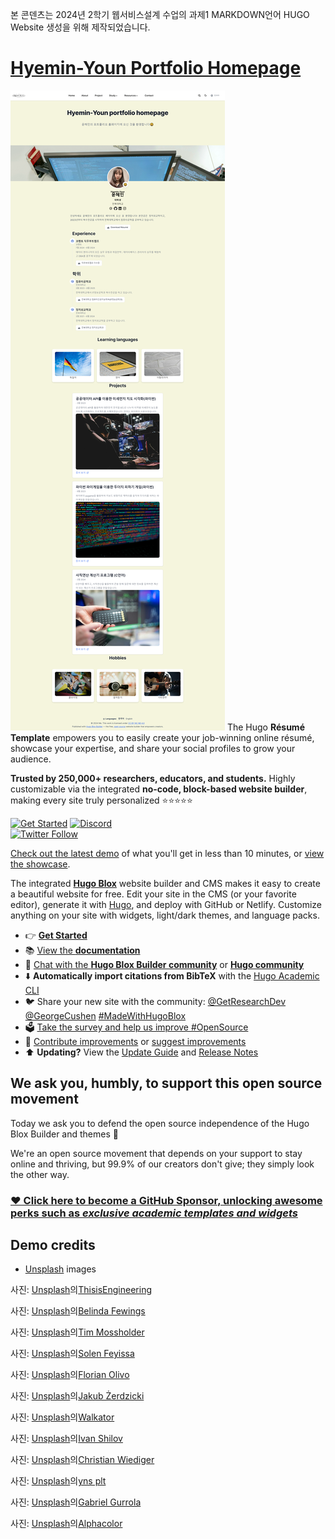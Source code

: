 본 콘덴츠는 2024년 2학기 웹서비스설계 수업의 과제1 MARKDOWN언어 HUGO Website 생성을 위해 제작되었습니다.
# [Hyemin-Youn Portfolio Homepage](https://hyemin-youn.github.io/Hyemin-Youn.github.io/)

[![Screenshot](./.github/preview1.png)](https://hyemin-youn.github.io/Hyemin-Youn.test.github.io/)
The Hugo **Résumé Template** empowers you to easily create your job-winning online résumé, showcase your expertise, and share your social profiles to grow your audience.

️**Trusted by 250,000+ researchers, educators, and students.** Highly customizable via the integrated **no-code, block-based website builder**, making every site truly personalized ⭐⭐⭐⭐⭐

[![Get Started](https://img.shields.io/badge/-Get%20started-ff4655?style=for-the-badge)](https://hugoblox.com/templates/)
[![Discord](https://img.shields.io/discord/722225264733716590?style=for-the-badge)](https://discord.com/channels/722225264733716590/742892432458252370/742895548159492138)  
[![Twitter Follow](https://img.shields.io/twitter/follow/GetResearchDev?label=Follow%20on%20Twitter)](https://twitter.com/GetResearchDev)

[Check out the latest demo](https://hugo-resume-theme.netlify.app/) of what you'll get in less than 10 minutes, or [view the showcase](https://hugoblox.com/creators/).

The integrated [**Hugo Blox**](https://hugoblox.com) website builder and CMS makes it easy to create a beautiful website for free. Edit your site in the CMS (or your favorite editor), generate it with [Hugo](https://github.com/gohugoio/hugo), and deploy with GitHub or Netlify. Customize anything on your site with widgets, light/dark themes, and language packs.

- 👉 [**Get Started**](https://hugoblox.com/templates/)
- 📚 [View the **documentation**](https://docs.hugoblox.com/)
- 💬 [Chat with the **Hugo Blox Builder community**](https://discord.gg/z8wNYzb) or [**Hugo community**](https://discourse.gohugo.io)
- ⬇️ **Automatically import citations from BibTeX** with the [Hugo Academic CLI](https://github.com/GetRD/academic-file-converter)
- 🐦 Share your new site with the community: [@GetResearchDev](https://twitter.com/GetResearchDev) [@GeorgeCushen](https://twitter.com/GeorgeCushen) [#MadeWithHugoBlox](https://twitter.com/search?q=%23MadeWithHugoBlox&src=typed_query)
- 🗳 [Take the survey and help us improve #OpenSource](https://forms.gle/NioD9VhUg7PNmdCAA)
- 🚀 [Contribute improvements](https://github.com/HugoBlox/hugo-blox-builder/blob/main/CONTRIBUTING.md) or [suggest improvements](https://github.com/HugoBlox/hugo-blox-builder/issues)
- ⬆️ **Updating?** View the [Update Guide](https://docs.hugoblox.com/) and [Release Notes](https://github.com/HugoBlox/hugo-blox-builder/releases)

## We ask you, humbly, to support this open source movement

Today we ask you to defend the open source independence of the Hugo Blox Builder and themes 🐧

We're an open source movement that depends on your support to stay online and thriving, but 99.9% of our creators don't give; they simply look the other way.

### [❤️ Click here to become a GitHub Sponsor, unlocking awesome perks such as _exclusive academic templates and widgets_](https://github.com/sponsors/gcushen)


## Demo credits

- [Unsplash](https://unsplash.com/) images

사진: <a href="https://unsplash.com/ko/%EC%82%AC%EC%A7%84/%ED%99%94%EC%9D%B4%ED%8A%B8-%ED%85%8C%EC%9D%B4%EB%B8%94%EC%97%90%EC%84%9C-%EB%A7%A5%EB%B6%81-%ED%94%84%EB%A1%9C%EB%A5%BC-%EC%82%AC%EC%9A%A9%ED%95%98%EB%8A%94-%EC%82%AC%EB%9E%8C-uyfohHiTxho?utm_content=creditCopyText&utm_medium=referral&utm_source=unsplash">Unsplash</a>의<a href="https://unsplash.com/ko/@thisisengineering?utm_content=creditCopyText&utm_medium=referral&utm_source=unsplash">ThisisEngineering</a>
  
사진: <a href="https://unsplash.com/ko/%EC%82%AC%EC%A7%84/%EC%9B%B0%EC%BB%B4%EC%9D%98-3d-%ED%8E%98%EC%9D%B8%ED%8C%85-6wAGwpsXHE0?utm_content=creditCopyText&utm_medium=referral&utm_source=unsplash">Unsplash</a>의<a href="https://unsplash.com/ko/@bel2000a?utm_content=creditCopyText&utm_medium=referral&utm_source=unsplash">Belinda Fewings</a>
  
사진: <a href="https://unsplash.com/ko/%EC%82%AC%EC%A7%84/%ED%99%94%EC%9D%B4%ED%8A%B8%EC%99%80-%EB%B8%94%EB%9E%99-%EC%B2%B4%ED%81%AC-%EB%AC%B4%EB%8A%AC-z8y36JocqkU?utm_content=creditCopyText&utm_medium=referral&utm_source=unsplash">Unsplash</a>의<a href="https://unsplash.com/ko/@timmossholder?utm_content=creditCopyText&utm_medium=referral&utm_source=unsplash">Tim Mossholder</a>

사진: <a href="https://unsplash.com/ko/%EC%82%AC%EC%A7%84/%EA%B2%80%EC%9D%80-%EC%95%84%EC%9D%B4%ED%8F%B0-5%EB%A5%BC-%EB%93%A4%EA%B3%A0-%EC%9E%88%EB%8A%94-%EC%82%AC%EB%9E%8C-HQSEvyN56K0?utm_content=creditCopyText&utm_medium=referral&utm_source=unsplash">Unsplash</a>의<a href="https://unsplash.com/ko/@solenfeyissa?utm_content=creditCopyText&utm_medium=referral&utm_source=unsplash">Solen Feyissa</a>
  
사진: <a href="https://unsplash.com/ko/%EC%82%AC%EC%A7%84/%EB%B9%84%EB%94%94%EC%98%A4-%EA%B2%8C%EC%9E%84%EC%9D%84-%ED%95%98%EB%8A%94-%EB%8F%99%EC%95%88-%EA%B2%8C%EC%9E%84%EC%9A%A9-%EC%9D%98%EC%9E%90%EC%97%90-%EC%95%89%EC%95%84-%EC%9E%88%EB%8A%94-%EC%82%AC%EB%9E%8C-Mf23RF8xArY?utm_content=creditCopyText&utm_medium=referral&utm_source=unsplash">Unsplash</a>의<a href="https://unsplash.com/ko/@florianolv?utm_content=creditCopyText&utm_medium=referral&utm_source=unsplash">Florian Olivo</a>
  
사진: <a href="https://unsplash.com/ko/%EC%82%AC%EC%A7%84/%EB%A6%AC%EB%AA%A8%EC%BB%A8%EC%9D%84-%EC%86%90%EC%97%90-%EB%93%A4%EA%B3%A0-%EC%9E%88%EB%8A%94-%EC%82%AC%EB%9E%8C-5MlrBP55wIc?utm_content=creditCopyText&utm_medium=referral&utm_source=unsplash">Unsplash</a>의<a href="https://unsplash.com/ko/@jakubzerdzicki?utm_content=creditCopyText&utm_medium=referral&utm_source=unsplash">Jakub Żerdzicki</a>
  
사진: <a href="https://unsplash.com/ko/%EC%82%AC%EC%A7%84/%EB%A7%8E%EC%9D%80-%ED%85%8D%EC%8A%A4%ED%8A%B8%EA%B0%80-%EC%9E%88%EB%8A%94-%EC%BB%B4%ED%93%A8%ED%84%B0-%ED%99%94%EB%A9%B4%EC%9D%98-%ED%81%B4%EB%A1%9C%EC%A6%88%EC%97%85-dwigDz0t6TY?utm_content=creditCopyText&utm_medium=referral&utm_source=unsplash">Unsplash</a>의<a href="https://unsplash.com/ko/@walkator?utm_content=creditCopyText&utm_medium=referral&utm_source=unsplash">Walkator</a>
  
사진: <a href="https://unsplash.com/ko/%EC%82%AC%EC%A7%84/%EC%9D%BC%EC%83%81-%EC%98%81%EC%96%B4-%EC%B1%85-ucUB9wxkPgY?utm_content=creditCopyText&utm_medium=referral&utm_source=unsplash">Unsplash</a>의<a href="https://unsplash.com/ko/@mycreate?utm_content=creditCopyText&utm_medium=referral&utm_source=unsplash">Ivan Shilov</a>
  
사진: <a href="https://unsplash.com/ko/%EC%82%AC%EC%A7%84/%ED%8C%8C%EB%9E%80%EC%83%89-%EB%B9%A8%EA%B0%84%EC%83%89-%EB%85%B8%EB%9E%80%EC%83%89-%EA%B9%83%EB%B0%9C-cUF4SSxY_KA?utm_content=creditCopyText&utm_medium=referral&utm_source=unsplash">Unsplash</a>의<a href="https://unsplash.com/ko/@christianw?utm_content=creditCopyText&utm_medium=referral&utm_source=unsplash">Christian Wiediger</a>
  
사진: <a href="https://unsplash.com/ko/%EC%82%AC%EC%A7%84/%EA%B1%B4%EB%AC%BC-%EC%95%88%EC%AA%BD%EC%97%90-%EC%95%94%EB%B2%BD-%EB%93%B1%EB%B0%98%EC%9D%84-%ED%95%98%EB%8A%94-%EC%97%AC%EC%9E%90-NY1D4Zni7fc?utm_content=creditCopyText&utm_medium=referral&utm_source=unsplash">Unsplash</a>의<a href="https://unsplash.com/ko/@ynsplt?utm_content=creditCopyText&utm_medium=referral&utm_source=unsplash">yns plt</a>
  
사진: <a href="https://unsplash.com/ko/%EC%82%AC%EC%A7%84/%EA%B8%B0%ED%83%80-%EC%97%B0%EC%A3%BC-%ED%95%98%EB%8A%94-%EC%82%AC%EB%9E%8C-2UuhMZEChdc?utm_content=creditCopyText&utm_medium=referral&utm_source=unsplash">Unsplash</a>의<a href="https://unsplash.com/ko/@gabrielgurrola?utm_content=creditCopyText&utm_medium=referral&utm_source=unsplash">Gabriel Gurrola</a>
  
사진: <a href="https://unsplash.com/ko/%EC%82%AC%EC%A7%84/%EA%B2%80%EC%9D%80%EC%83%89-%ED%97%A4%EB%93%9C%EC%85%8B%EC%9D%98-%EC%84%A0%ED%83%9D%EC%A0%81-%EC%B4%88%EC%A0%90-%EC%82%AC%EC%A7%84-66JMudIjDTw?utm_content=creditCopyText&utm_medium=referral&utm_source=unsplash">Unsplash</a>의<a href="https://unsplash.com/ko/@duck58cth?utm_content=creditCopyText&utm_medium=referral&utm_source=unsplash">Alphacolor</a>
  
